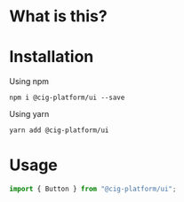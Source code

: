 # What is this?

# Installation

Using npm

`npm i @cig-platform/ui --save`

Using yarn

`yarn add @cig-platform/ui`

# Usage

```js
import { Button } from "@cig-platform/ui";
```
